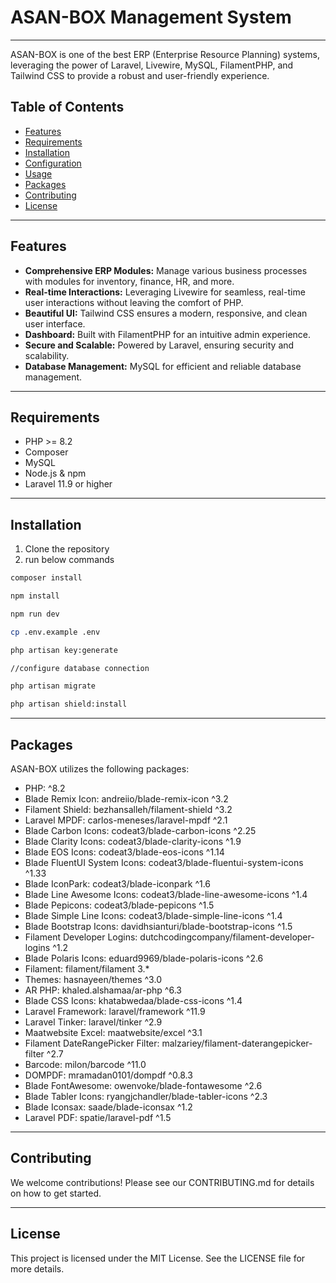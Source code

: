 # ASAN-BOX Management System

--------
ASAN-BOX is one of the best ERP (Enterprise Resource Planning) systems, leveraging the power of Laravel, Livewire, MySQL, FilamentPHP, and Tailwind CSS to provide a robust and user-friendly experience.

## Table of Contents
- [Features](#features)
- [Requirements](#requirements)
- [Installation](#installation)
- [Configuration](#configuration)
- [Usage](#usage)
- [Packages](#packages)
- [Contributing](#contributing)
- [License](#license)

-----------

## Features
- **Comprehensive ERP Modules:** Manage various business processes with modules for inventory, finance, HR, and more.
- **Real-time Interactions:** Leveraging Livewire for seamless, real-time user interactions without leaving the comfort of PHP.
- **Beautiful UI:** Tailwind CSS ensures a modern, responsive, and clean user interface.
- **Dashboard:** Built with FilamentPHP for an intuitive admin experience.
- **Secure and Scalable:** Powered by Laravel, ensuring security and scalability.
- **Database Management:** MySQL for efficient and reliable database management.

-----------

## Requirements
- PHP >= 8.2
- Composer
- MySQL
- Node.js & npm
- Laravel 11.9 or higher

-----------

## Installation

1. Clone the repository
2. run below commands
```sh
composer install
```
```sh
npm install
```
```sh
npm run dev
```
```sh
cp .env.example .env
```
```sh
php artisan key:generate
```
```sh
//configure database connection
```
```sh
php artisan migrate
```
```sh
php artisan shield:install
```
-----------
## Packages
ASAN-BOX utilizes the following packages:

* PHP: ^8.2
* Blade Remix Icon: andreiio/blade-remix-icon ^3.2
* Filament Shield: bezhansalleh/filament-shield ^3.2
* Laravel MPDF: carlos-meneses/laravel-mpdf ^2.1
* Blade Carbon Icons: codeat3/blade-carbon-icons ^2.25
* Blade Clarity Icons: codeat3/blade-clarity-icons ^1.9
* Blade EOS Icons: codeat3/blade-eos-icons ^1.14
* Blade FluentUI System Icons: codeat3/blade-fluentui-system-icons ^1.33
* Blade IconPark: codeat3/blade-iconpark ^1.6
* Blade Line Awesome Icons: codeat3/blade-line-awesome-icons ^1.4
* Blade Pepicons: codeat3/blade-pepicons ^1.5
* Blade Simple Line Icons: codeat3/blade-simple-line-icons ^1.4
* Blade Bootstrap Icons: davidhsianturi/blade-bootstrap-icons ^1.5
* Filament Developer Logins: dutchcodingcompany/filament-developer-logins ^1.2
* Blade Polaris Icons: eduard9969/blade-polaris-icons ^2.6
* Filament: filament/filament 3.*
* Themes: hasnayeen/themes ^3.0
* AR PHP: khaled.alshamaa/ar-php ^6.3
* Blade CSS Icons: khatabwedaa/blade-css-icons ^1.4
* Laravel Framework: laravel/framework ^11.9
* Laravel Tinker: laravel/tinker ^2.9
* Maatwebsite Excel: maatwebsite/excel ^3.1
* Filament DateRangePicker Filter: malzariey/filament-daterangepicker-filter ^2.7
* Barcode: milon/barcode ^11.0
* DOMPDF: mramadan0101/dompdf ^0.8.3
* Blade FontAwesome: owenvoke/blade-fontawesome ^2.6
* Blade Tabler Icons: ryangjchandler/blade-tabler-icons ^2.3
* Blade Iconsax: saade/blade-iconsax ^1.2
* Laravel PDF: spatie/laravel-pdf ^1.5

-----------

## Contributing
We welcome contributions! Please see our CONTRIBUTING.md for details on how to get started.

-----------

## License
This project is licensed under the MIT License. See the LICENSE file for more details.

